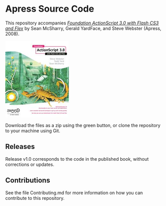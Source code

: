# Apress Source Code

This repository accompanies [*Foundation ActionScript 3.0 with Flash CS3 and Flex*](http://www.apress.com/9781590598153) by Sean McSharry, Gerald YardFace, and Steve Webster (Apress, 2008).

![Cover image](9781590598153.jpg)

Download the files as a zip using the green button, or clone the repository to your machine using Git.

## Releases

Release v1.0 corresponds to the code in the published book, without corrections or updates.

## Contributions

See the file Contributing.md for more information on how you can contribute to this repository.
